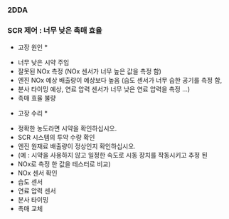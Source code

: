 ### 2DDA
### SCR 제어 : 너무 낮은 촉매 효율

* 고장 원인 *
 - 너무 낮은 시약 주입
 - 잘못된 NOx 측정 (NOx 센서가 너무 높은 값을 측정 함)
 - 엔진 NOx 예상 배출량이 예상보다 높음 (습도 센서가 너무 습한 공기를 측정 함,
 - 분사 타이밍 예상, 연료 압력 센서가 너무 낮은 연료 압력을 측정 ...)
 - 촉매 효율 불량
* 고장 수리 *
 - 정확한 농도라면 시약을 확인하십시오.
 - SCR 시스템의 투약 수량 확인
 - 엔진 원재료 배출량이 정상인지 확인하십시오.
 - (예 : 시약을 사용하지 않고 일정한 속도로 시동 장치를 작동시키고 추정 된 
 - NOx로 측정 한 값을 테스터로 비교)
 - NOx 센서 확인
 - 습도 센서
 - 연료 압력 센서
 - 분사 타이밍
 - 촉매 교체
